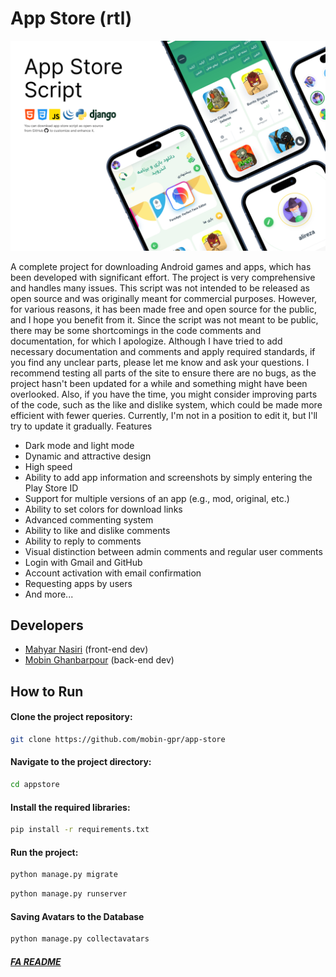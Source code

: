 # App Store (rtl)
<img src="https://github.com/mobin-gpr/app-store/blob/main/screenshots/cover.png">

A complete project for downloading Android games and apps, which has been developed with significant effort. The project is very comprehensive and handles many issues. This script was not intended to be released as open source and was originally meant for commercial purposes. However, for various reasons, it has been made free and open source for the public, and I hope you benefit from it. Since the script was not meant to be public, there may be some shortcomings in the code comments and documentation, for which I apologize. Although I have tried to add necessary documentation and comments and apply required standards, if you find any unclear parts, please let me know and ask your questions. I recommend testing all parts of the site to ensure there are no bugs, as the project hasn't been updated for a while and something might have been overlooked. Also, if you have the time, you might consider improving parts of the code, such as the like and dislike system, which could be made more efficient with fewer queries. Currently, I'm not in a position to edit it, but I'll try to update it gradually.
Features

- Dark mode and light mode
- Dynamic and attractive design
- High speed
- Ability to add app information and screenshots by simply entering the Play Store ID
- Support for multiple versions of an app (e.g., mod, original, etc.)
- Ability to set colors for download links
- Advanced commenting system
- Ability to like and dislike comments
- Ability to reply to comments
- Visual distinction between admin comments and regular user comments
- Login with Gmail and GitHub
- Account activation with email confirmation
- Requesting apps by users
- And more...

## Developers

- [Mahyar Nasiri](https://github.com/Mhyar-nsi) (front-end dev)
- [Mobin Ghanbarpour](https://github.com/mobin-gpr/) (back-end dev)

## How to Run


#### Clone the project repository:

```bash
git clone https://github.com/mobin-gpr/app-store
```
#### Navigate to the project directory:

```bash
cd appstore
```
#### Install the required libraries:

```bash
pip install -r requirements.txt
```
#### Run the project:

```bash
python manage.py migrate
```
```bash
python manage.py runserver
```
#### Saving Avatars to the Database

```bash
python manage.py collectavatars
```
##### [FA README](https://github.com/mobin-gpr/app-store/blob/main/README-FA.md)

